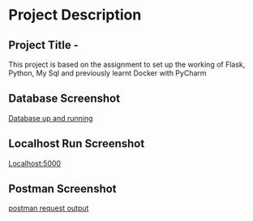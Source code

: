 # Project Description
## Project Title -
This project is based on the assignment to set up the working of Flask, Python, My Sql and previously learnt Docker with PyCharm

## Database Screenshot
[Database up and running](screenshots/Database.PNG)

## Localhost Run Screenshot
[Localhost:5000](screenshots/LocalhostRun.PNG)

## Postman Screenshot
[postman request output](screenshots/Postman.PNG)